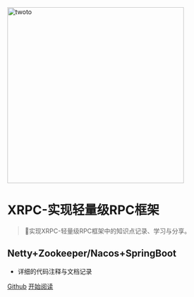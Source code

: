 <img src="https://cdn.jsdelivr.net/gh/dongzhougu/XRPC/docs/images/logo.jpg" width = "400" alt="twoto" align=center />



# XRPC-实现轻量级RPC框架

> 💪实现XRPC-轻量级RPC框架中的知识点记录、学习与分享。

## Netty+Zookeeper/Nacos+SpringBoot

- 详细的代码注释与文档记录

[Github](https://github.com/DongZhouGu/XRPC)
[开始阅读](./README.md)
